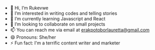 - 👋 Hi, I’m Rukevwe
- 👀 I’m interested in writing codes and telling stories
- 🌱 I’m currently learning Javascript and React 
- 💞️ I’m looking to collaborate on small projects
- 📫 You can reach me via email at erakpotoborlauretta@gmail.com
- 😄 Pronouns: She/her
- ⚡ Fun fact: I'm a terrific content writer and marketer 

<!---
Rukevwe is an amazing creative and a fast-paced learner who is thirsty for self-growth and development!
You can click the Preview link to take a look at your changes.
--->
